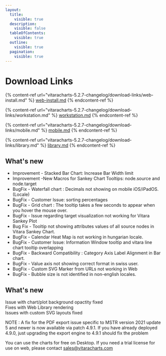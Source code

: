 ```yaml
---
layout:
  title:
    visible: true
  description:
    visible: false
  tableOfContents:
    visible: true
  outline:
    visible: true
  pagination:
    visible: true
---
```


# Download Links

{% content-ref url="vitaracharts-5.2.7-changelog/download-links/web-install.md" %}
[web-install.md](vitaracharts-5.2.7-changelog/download-links/web-install.md)
{% endcontent-ref %}

{% content-ref url="vitaracharts-5.2.7-changelog/download-links/workstation.md" %}
[workstation.md](vitaracharts-5.2.7-changelog/download-links/workstation.md)
{% endcontent-ref %}

{% content-ref url="vitaracharts-5.2.7-changelog/download-links/mobile.md" %}
[mobile.md](vitaracharts-5.2.7-changelog/download-links/mobile.md)
{% endcontent-ref %}

{% content-ref url="vitaracharts-5.2.7-changelog/download-links/library.md" %}
[library.md](vitaracharts-5.2.7-changelog/download-links/library.md)
{% endcontent-ref %}

## What's new

* Improvement -  Stacked Bar Chart: Increase Bar Width limit&#x20;
* Improvement -New Macros for Sankey Chart Tooltips: node.source and node.target
* BugFix - Waterfall chart : Decimals not showing on mobile iOS/iPadOS.(Locale)&#x20;
* BugFix - Customer Issue: sorting percentages&#x20;
* BugFix - Grid chart : The tooltip takes a few seconds to appear when you hover the mouse over.&#x20;
* BugFix - Issue regarding target visualization not working for Vitara Sankey Plot&#x20;
* Bug Fix -   Tooltip not showing attributes values of all source nodes in Vitara Sankey Chart.
* BugFix - Calendar Heat Map is not working in hungarian locale.
* BugFix -  Customer Issue: Information Window tooltip and vitara line chart tooltip overlapping&#x20;
* BugFix -  Backward Compatibility : Category Axis Label Alignment in Bar chart.
* BugFix - Value axis not showing correct format in swiss user.
* BugFix - Custom SVG Marker from URLs not working in Web
* BugFix - Bubble size is not identified in non-english locales.

## What's new

Issue with chart/plot background opactity fixed\
Fixes with Web Library rendering\
Issues with custom SVG layouts fixed

NOTE : A fix for the PDF export issue specific to MSTR version 2021 update 5 and newer is now available via patch 4.9.1. If you have already deployed 4.9.0, just upgrading the export engine to 4.9.1 should fix the problem

You can use the charts for free on Desktop. If you need a trial license for use on web, please contact [sales@vitaracharts.com](mailto:sales@vitaracharts.com)
